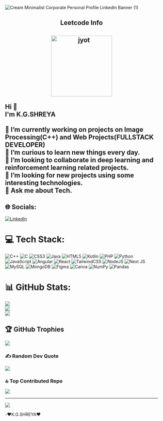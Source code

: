 ![Cream Minimalist Corporate Personal Profile LinkedIn Banner (1)](https://github.com/Shreya2012p/Shreya2012p/assets/96654167/ad932dc2-3c3e-4852-962a-93361c1a435e)

<h2 align="center">Leetcode Info<h2>  
<p align="center">
  <a href="https://leetcode.com/kgshreya/" target="_blank"><img align="center" src="https://assets.leetcode.com/static_assets/marketing/202503.gif" alt="jyot" height="200" width="200" /></a> 
</p>
  
Hi 👋<br>I'm K.G.SHREYA<br><br>🔭 I’m currently working on projects on Image Processing(C++) and Web Projects(FULLSTACK DEVELOPER)<br>🌱 I’m curious to learn new things every day.<br>👯 I’m looking to collaborate in deep learning and reinforcement learning related projects.<br>🤔 I’m looking for new projects using some interesting technologies.<br>💬 Ask me about Tech.<br>

## 🌐 Socials:
[![LinkedIn](https://img.shields.io/badge/LinkedIn-%230077B5.svg?logo=linkedin&logoColor=white)](https://linkedin.com/in/https://linkedin.com/in/k-g-shreya-b6a802241) 

# 💻 Tech Stack:
![C++](https://img.shields.io/badge/c++-%2300599C.svg?style=plastic&logo=c%2B%2B&logoColor=white) ![C](https://img.shields.io/badge/c-%2300599C.svg?style=plastic&logo=c&logoColor=white) ![CSS3](https://img.shields.io/badge/css3-%231572B6.svg?style=plastic&logo=css3&logoColor=white) ![Java](https://img.shields.io/badge/java-%23ED8B00.svg?style=plastic&logo=openjdk&logoColor=white) ![HTML5](https://img.shields.io/badge/html5-%23E34F26.svg?style=plastic&logo=html5&logoColor=white) ![Kotlin](https://img.shields.io/badge/kotlin-%237F52FF.svg?style=plastic&logo=kotlin&logoColor=white) ![PHP](https://img.shields.io/badge/php-%23777BB4.svg?style=plastic&logo=php&logoColor=white) ![Python](https://img.shields.io/badge/python-3670A0?style=plastic&logo=python&logoColor=ffdd54) ![JavaScript](https://img.shields.io/badge/javascript-%23323330.svg?style=plastic&logo=javascript&logoColor=%23F7DF1E) ![Angular](https://img.shields.io/badge/angular-%23DD0031.svg?style=plastic&logo=angular&logoColor=white) ![React](https://img.shields.io/badge/react-%2320232a.svg?style=plastic&logo=react&logoColor=%2361DAFB) ![TailwindCSS](https://img.shields.io/badge/tailwindcss-%2338B2AC.svg?style=plastic&logo=tailwind-css&logoColor=white) ![NodeJS](https://img.shields.io/badge/node.js-6DA55F?style=plastic&logo=node.js&logoColor=white) ![Next JS](https://img.shields.io/badge/Next-black?style=plastic&logo=next.js&logoColor=white) ![MySQL](https://img.shields.io/badge/mysql-%2300000f.svg?style=plastic&logo=mysql&logoColor=white) ![MongoDB](https://img.shields.io/badge/MongoDB-%234ea94b.svg?style=plastic&logo=mongodb&logoColor=white) ![Figma](https://img.shields.io/badge/figma-%23F24E1E.svg?style=plastic&logo=figma&logoColor=white) ![Canva](https://img.shields.io/badge/Canva-%2300C4CC.svg?style=plastic&logo=Canva&logoColor=white) ![NumPy](https://img.shields.io/badge/numpy-%23013243.svg?style=plastic&logo=numpy&logoColor=white) ![Pandas](https://img.shields.io/badge/pandas-%23150458.svg?style=plastic&logo=pandas&logoColor=white)
# 📊 GitHub Stats:
![](https://github-readme-stats.vercel.app/api?username=Shreya2012p&theme=dark&hide_border=false&include_all_commits=true&count_private=true)<br/>
![](https://github-readme-streak-stats.herokuapp.com/?user=Shreya2012p&theme=dark&hide_border=false)<br/>
![](https://github-readme-stats.vercel.app/api/top-langs/?username=Shreya2012p&theme=dark&hide_border=false&include_all_commits=true&count_private=true&layout=compact)

## 🏆 GitHub Trophies
![](https://github-profile-trophy.vercel.app/?username=Shreya2012p&theme=monokai&no-frame=true&no-bg=false&margin-w=4)

### ✍️ Random Dev Quote
![](https://quotes-github-readme.vercel.app/api?type=horizontal&theme=radical)

### 🔝 Top Contributed Repo
![](https://github-contributor-stats.vercel.app/api?username=Shreya2012p&limit=5&theme=algolia&combine_all_yearly_contributions=true)

---
[![](https://visitcount.itsvg.in/api?id=Shreya2012p&icon=4&color=10)](https://visitcount.itsvg.in)

-❤️K.G.SHREYA❤️
<!-- Proudly created with GPRM ( https://gprm.itsvg.in ) -->
